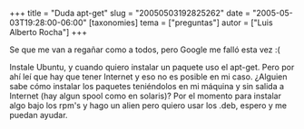 +++
title = "Duda apt-get"
slug = "20050503192825262"
date = "2005-05-03T19:28:00-06:00"
[taxonomies]
tema = ["preguntas"]
autor = ["Luis Alberto Rocha"]
+++

Se que me van a regañar como a todos, pero Google me falló esta vez :(

Instale Ubuntu, y cuando quiero instalar un paquete uso el apt-get. Pero
por ahí leí que hay que tener Internet y eso no es posible en mi caso.
¿Alguien sabe cómo instalar los paquetes teniéndolos en mi máquina y sin
salida a Internet (hay algun spool como en solaris)? Por el momento para
instalar algo bajo los rpm's y hago un alien pero quiero usar los .deb,
espero y me puedan ayudar.
